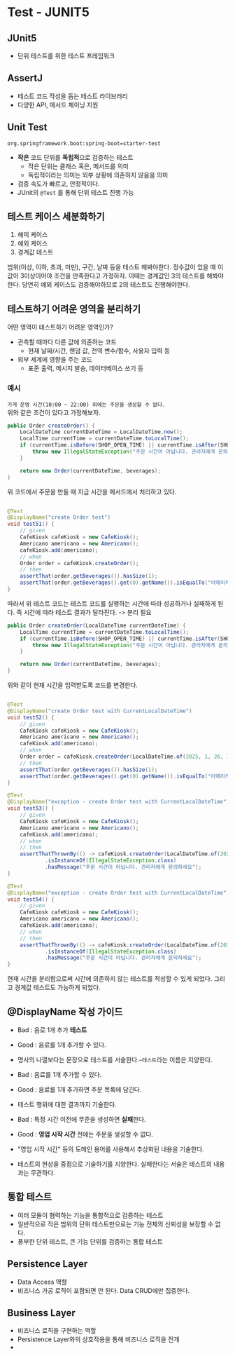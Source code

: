 # Test - JUNIT5

## JUnit5

- 단위 테스트를 위한 테스트 프레임워크

## AssertJ

- 테스트 코드 작성을 돕는 테스트 라이브러리
- 다양한 API, 메서드 체이닝 지원

## Unit Test

`org.springframework.boot:spring-boot=starter-test`

- **작은** 코드 단위를 **독립적**으로 검증하는 테스트
    - 작은 단위는 클래스 혹은, 메서드를 의미
    - 독립적이라는 의미는 외부 상황에 의존하지 않음을 의미
- 검증 속도가 빠르고, 안정적이다.
- JUnit의 `@Test` 를 통해 단위 테스트 진행 가능

## 테스트 케이스 세분화하기

1. 해피 케이스
2. 예외 케이스
3. 경계값 테스트

범위(이상, 이하, 초과, 미만), 구간, 날짜 등을 테스트 해봐야한다.
정수값이 있을 때 이 값이 3이상이어야 조건을 만족한다고 가정하자.
이때는 경계값인 3의 테스트를 해봐야한다.
당연히 예외 케이스도 검증해야하므로 2의 테스트도 진행해야한다.

## 테스트하기 어려운 영역을 분리하기

어떤 영역이 테스트하기 어려운 영역인가?

- 관측할 때마다 다른 값에 의존하는 코드
    - 현재 날짜/시간, 랜덤 값, 전역 변수/함수, 사용자 입력 등
- 외부 세계에 영향을 주는 코드
    - 표준 출력, 메시지 발송, 데이터베이스 쓰기 등

### 예시

`가게 운영 시간(10:00 ~ 22:00) 외에는 주문을 생성할 수 없다.`  
위와 같은 조건이 있다고 가정해보자.

```java
public Order createOrder() {
    LocalDateTime currentDateTime = LocalDateTime.now();
    LocalTime currentTime = currentDateTime.toLocalTime();
    if (currentTime.isBefore(SHOP_OPEN_TIME) || currentTime.isAfter(SHOP_CLOSE_TIME)) {
        throw new IllegalStateException("주문 시간이 아닙니다. 관리자에게 문의하세요");
    }

    return new Order(currentDateTime, beverages);
}
```

위 코드에서 주문을 만들 때 지금 시간을 메서드에서 처리하고 있다.

```java

@Test
@DisplayName("create Order test")
void test51() {
    // given
    CafeKiosk cafeKiosk = new CafeKiosk();
    Americano americano = new Americano();
    cafeKiosk.add(americano);
    // when
    Order order = cafeKiosk.createOrder();
    // then
    assertThat(order.getBeverages()).hasSize(1);
    assertThat(order.getBeverages().get(0).getName()).isEqualTo("아메리카노");
}
```

따라서 위 테스트 코드는 테스트 코드를 실행하는 시간에 따라 성공하거나 실패하게 된다.
즉 시간에 따라 테스트 결과가 달라진다. -> 분리 필요

```java
public Order createOrder(LocalDateTime currentDateTime) {
    LocalTime currentTime = currentDateTime.toLocalTime();
    if (currentTime.isBefore(SHOP_OPEN_TIME) || currentTime.isAfter(SHOP_CLOSE_TIME)) {
        throw new IllegalStateException("주문 시간이 아닙니다. 관리자에게 문의하세요");
    }

    return new Order(currentDateTime, beverages);
}
```

위와 같이 현재 시간을 입력받도록 코드를 변경한다.

```java

@Test
@DisplayName("create Order test with CurrentLocalDateTime")
void test52() {
    // given
    CafeKiosk cafeKiosk = new CafeKiosk();
    Americano americano = new Americano();
    cafeKiosk.add(americano);
    // when
    Order order = cafeKiosk.createOrder(LocalDateTime.of(2025, 1, 26, 10, 0));
    // then
    assertThat(order.getBeverages()).hasSize(1);
    assertThat(order.getBeverages().get(0).getName()).isEqualTo("아메리카노");
}

@Test
@DisplayName("exception - create Order test with CurrentLocalDateTime")
void test53() {
    // given
    CafeKiosk cafeKiosk = new CafeKiosk();
    Americano americano = new Americano();
    cafeKiosk.add(americano);
    // when
    // then
    assertThatThrownBy(() -> cafeKiosk.createOrder(LocalDateTime.of(2025, 1, 26, 9, 59)))
            .isInstanceOf(IllegalStateException.class)
            .hasMessage("주문 시간이 아닙니다. 관리자에게 문의하세요");
}

@Test
@DisplayName("exception - create Order test with CurrentLocalDateTime")
void test54() {
    // given
    CafeKiosk cafeKiosk = new CafeKiosk();
    Americano americano = new Americano();
    cafeKiosk.add(americano);
    // when
    // then
    assertThatThrownBy(() -> cafeKiosk.createOrder(LocalDateTime.of(2025, 1, 26, 22, 1)))
            .isInstanceOf(IllegalStateException.class)
            .hasMessage("주문 시간이 아닙니다. 관리자에게 문의하세요");
}
```

현재 시간을 분리함으로써 시간에 의존하지 않는 테스트를 작성할 수 있게 되었다.
그리고 경계값 테스트도 가능하게 되었다.

## @DisplayName 작성 가이드

- Bad : 음로 1개 추가 **테스트**
- Good : 음료를 1개 추가할 수 있다.
- 명사의 나열보다는 문장으로 테스트를 서술한다.`~테스트`라는 이름은 지양한다.


- Bad : 음료를 1개 추가할 수 있다.
- Good : 음료를 1개 추가하면 주문 목록에 담긴다.
- 테스트 행위에 대한 결과까지 기술한다.


- Bad : 특정 시간 이전에 무준을 생성하면 **실패**한다.
- Good : **영업 시작 시간** 전에는 주문을 생성할 수 없다.
- "영업 시작 시간" 등의 도메인 용어를 사용해서 추상화된 내용을 기술한다.
- 테스트의 현상을 중점으로 기술하기를 지양한다. 실패한다는 서술은 테스트의 내용과는 무관하다.

## 통합 테스트

- 여러 모듈이 협력하는 기능을 통합적으로 검증하는 테스트
- 일반적으로 작은 범위의 단위 테스트만으로는 기능 전체의 신뢰성을 보장할 수 없다.
- 풍부한 단위 테스트, 큰 기능 단위를 검증하는 통합 테스트

## Persistence Layer

- Data Access 역할
- 비즈니스 가공 로직이 포함되면 안 된다. Data CRUD에만 집중한다.

## Business Layer

- 비즈니스 로직을 구현하는 역할
- Persistence Layer와의 상호작용을 통해 비즈니스 로직을 전개
- 